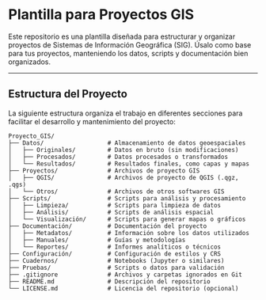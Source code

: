# Plantilla para Proyectos GIS

Este repositorio es una plantilla diseñada para estructurar y organizar proyectos de Sistemas de Información Geográfica (SIG). Úsalo como base para tus proyectos, manteniendo los datos, scripts y documentación bien organizados.

---

## **Estructura del Proyecto**

La siguiente estructura organiza el trabajo en diferentes secciones para facilitar el desarrollo y mantenimiento del proyecto:

```plaintext
Proyecto_GIS/
├── Datos/                  # Almacenamiento de datos geoespaciales
│   ├── Originales/         # Datos en bruto (sin modificaciones)
│   ├── Procesados/         # Datos procesados o transformados
│   └── Resultados/         # Resultados finales, como capas y mapas
├── Proyectos/              # Archivos de proyecto GIS
│   ├── QGIS/               # Archivos de proyecto de QGIS (.qgz, .qgs)
│   └── Otros/              # Archivos de otros softwares GIS
├── Scripts/                # Scripts para análisis y procesamiento
│   ├── Limpieza/           # Scripts para limpieza de datos
│   ├── Análisis/           # Scripts de análisis espacial
│   └── Visualización/      # Scripts para generar mapas o gráficos
├── Documentación/          # Documentación del proyecto
│   ├── Metadatos/          # Información sobre los datos utilizados
│   ├── Manuales/           # Guías y metodologías
│   └── Reportes/           # Informes analíticos o técnicos
├── Configuración/          # Configuración de estilos y CRS
├── Cuadernos/              # Notebooks (Jupyter o similares)
├── Pruebas/                # Scripts o datos para validación
├── .gitignore              # Archivos y carpetas ignorados en Git
├── README.md               # Descripción del repositorio
└── LICENSE.md              # Licencia del repositorio (opcional)

